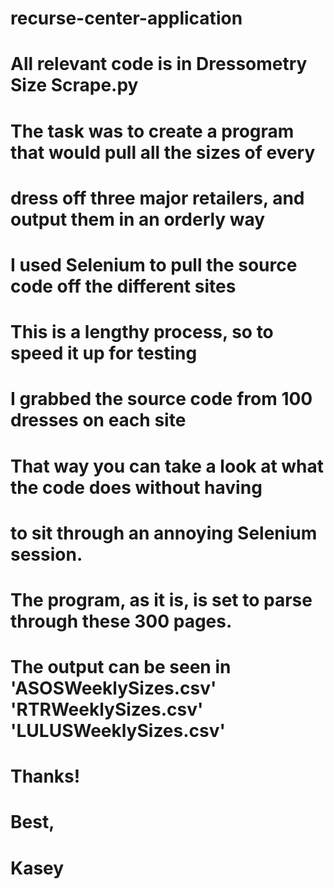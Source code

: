 # recurse-center-application
#
# All relevant code is in Dressometry Size Scrape.py
# 
# The task was to create a program that would pull all the sizes of every 
# dress off three major retailers, and output them in an orderly way
#  
# I used Selenium to pull the source code off the different sites
# This is a lengthy process, so to speed it up for testing
# I grabbed the source code from 100 dresses on each site
# That way you can take a look at what the code does without having
# to sit through an annoying Selenium session.
#
# The program, as it is, is set to parse through these 300 pages.
#
# The output can be seen in 'ASOSWeeklySizes.csv' 'RTRWeeklySizes.csv' 'LULUSWeeklySizes.csv'
#
# Thanks!
#
# Best,
# Kasey


